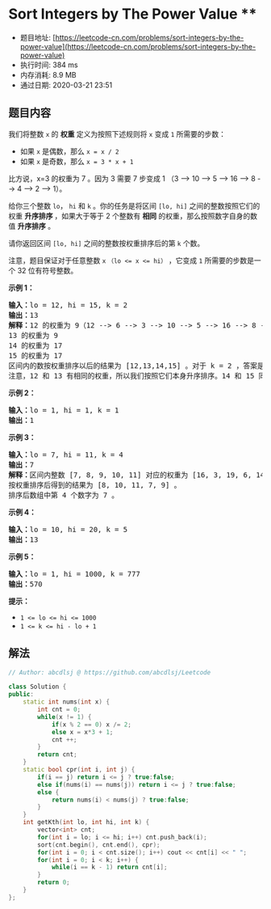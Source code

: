 # Sort Integers by The Power Value **
- 题目地址: [https://leetcode-cn.com/problems/sort-integers-by-the-power-value](https://leetcode-cn.com/problems/sort-integers-by-the-power-value)
- 执行时间: 384 ms
- 内存消耗: 8.9 MB
- 通过日期: 2020-03-21 23:51

## 题目内容
<p>我们将整数 <code>x</code> 的 <strong>权重</strong> 定义为按照下述规则将 <code>x</code> 变成 <code>1</code> 所需要的步数：</p>

<ul>
	<li>如果 <code>x</code> 是偶数，那么 <code>x = x / 2</code></li>
	<li>如果 <code>x</code> 是奇数，那么 <code>x = 3 * x + 1</code></li>
</ul>

<p>比方说，x=3 的权重为 7 。因为 3 需要 7 步变成 1 （3 --> 10 --> 5 --> 16 --> 8 --> 4 --> 2 --> 1）。</p>

<p>给你三个整数 <code>lo</code>， <code>hi</code> 和 <code>k</code> 。你的任务是将区间 <code>[lo, hi]</code> 之间的整数按照它们的权重 <strong>升序排序 </strong>，如果大于等于 2 个整数有 <strong>相同</strong> 的权重，那么按照数字自身的数值 <strong>升序排序</strong> 。</p>

<p>请你返回区间 <code>[lo, hi]</code> 之间的整数按权重排序后的第 <code>k</code> 个数。</p>

<p>注意，题目保证对于任意整数 <code>x</code> <code>（lo <= x <= hi）</code> ，它变成 <code>1</code> 所需要的步数是一个 32 位有符号整数。</p>



<p><strong>示例 1：</strong></p>

<pre><strong>输入：</strong>lo = 12, hi = 15, k = 2
<strong>输出：</strong>13
<strong>解释：</strong>12 的权重为 9（12 --> 6 --> 3 --> 10 --> 5 --> 16 --> 8 --> 4 --> 2 --> 1）
13 的权重为 9
14 的权重为 17
15 的权重为 17
区间内的数按权重排序以后的结果为 [12,13,14,15] 。对于 k = 2 ，答案是第二个整数也就是 13 。
注意，12 和 13 有相同的权重，所以我们按照它们本身升序排序。14 和 15 同理。
</pre>

<p><strong>示例 2：</strong></p>

<pre><strong>输入：</strong>lo = 1, hi = 1, k = 1
<strong>输出：</strong>1
</pre>

<p><strong>示例 3：</strong></p>

<pre><strong>输入：</strong>lo = 7, hi = 11, k = 4
<strong>输出：</strong>7
<strong>解释：</strong>区间内整数 [7, 8, 9, 10, 11] 对应的权重为 [16, 3, 19, 6, 14] 。
按权重排序后得到的结果为 [8, 10, 11, 7, 9] 。
排序后数组中第 4 个数字为 7 。
</pre>

<p><strong>示例 4：</strong></p>

<pre><strong>输入：</strong>lo = 10, hi = 20, k = 5
<strong>输出：</strong>13
</pre>

<p><strong>示例 5：</strong></p>

<pre><strong>输入：</strong>lo = 1, hi = 1000, k = 777
<strong>输出：</strong>570
</pre>



<p><strong>提示：</strong></p>

<ul>
	<li><code>1 <= lo <= hi <= 1000</code></li>
	<li><code>1 <= k <= hi - lo + 1</code></li>
</ul>


## 解法
```cpp
// Author: abcdlsj @ https://github.com/abcdlsj/Leetcode

class Solution {
public:
    static int nums(int x) {
        int cnt = 0;
        while(x != 1) {
            if(x % 2 == 0) x /= 2;
            else x = x*3 + 1;
            cnt ++;
        }
        return cnt;
    }
    static bool cpr(int i, int j) {
        if(i == j) return i <= j ? true:false;
        else if(nums(i) == nums(j)) return i <= j ? true:false;
        else {
            return nums(i) < nums(j) ? true:false;
        }
    }
    int getKth(int lo, int hi, int k) {
        vector<int> cnt;
        for(int i = lo; i <= hi; i++) cnt.push_back(i);
        sort(cnt.begin(), cnt.end(), cpr);
        for(int i = 0; i < cnt.size(); i++) cout << cnt[i] << " ";
        for(int i = 0; i < k; i++) {
            while(i == k - 1) return cnt[i];
        }
        return 0;
    }
};

```